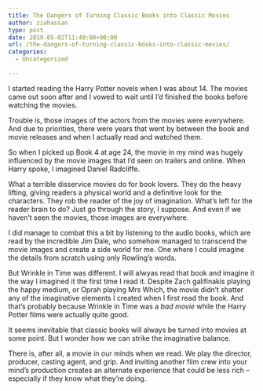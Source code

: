 ```yaml
---
title: The Dangers of Turning Classic Books into Classic Movies
author: ziahassan
type: post
date: 2019-05-02T11:49:00+00:00
url: /the-dangers-of-turning-classic-books-into-classic-movies/
categories:
  - Uncategorized

---
```

I started reading the Harry Potter novels when I was about 14. The movies came out soon after and I vowed to wait until I&#8217;d finished the books before watching the movies. 

Trouble is, those images of the actors from the movies were everywhere. And due to priorities, there were years that went by between the book and movie releases and when I actually read and watched them. 

So when I picked up Book 4 at age 24, the movie in my mind was hugely influenced by the movie images that I&#8217;d seen on trailers and online. When Harry spoke, I imagined Daniel Radcliffe. 

What a terrible disservice movies do for book lovers. They do the heavy lifting, giving readers a physical world and a definitive look for the characters. They rob the reader of the joy of imagination. What&#8217;s left for the reader brain to do? Just go through the story, I suppose. And even if we haven&#8217;t seen the movies, those images are everywhere. 

I did manage to combat this a bit by listening to the audio books, which are read by the incredible Jim Dale, who somehow managed to transcend the movie images and create a side world for me. One where I could imagine the details from scratch using only Rowling&#8217;s words. 

But Wrinkle in Time was different. I will alwyas read that book and imagine it the way I imagined it the first time I read it. Despite Zach galifinakis playing the happy medium, or Oprah playing Mrs Which, the movie didn&#8217;t shatter any of the imaginative elements I created when I first read the book. And that&#8217;s probably because Wrinkle in Time was a _bad movie_ while the Harry Potter films were actually quite good. 

It seems inevitable that classic books will always be turned into movies at some point. But I wonder how we can strike the imaginative balance. 

There is, after all, a movie in our minds when we read. We play the director, producer, casting agent, and grip. And inviting another film crew into your mind’s production creates an alternate experience that could be less rich &#8211; especially if they know what they&#8217;re doing.